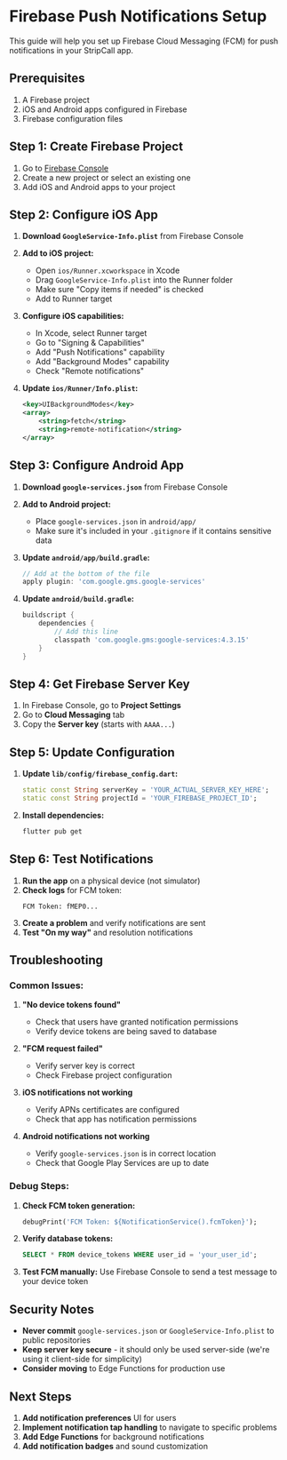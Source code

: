 # Firebase Push Notifications Setup

This guide will help you set up Firebase Cloud Messaging (FCM) for push notifications in your StripCall app.

## Prerequisites

1. A Firebase project
2. iOS and Android apps configured in Firebase
3. Firebase configuration files

## Step 1: Create Firebase Project

1. Go to [Firebase Console](https://console.firebase.google.com/)
2. Create a new project or select an existing one
3. Add iOS and Android apps to your project

## Step 2: Configure iOS App

1. **Download `GoogleService-Info.plist`** from Firebase Console
2. **Add to iOS project:**
   - Open `ios/Runner.xcworkspace` in Xcode
   - Drag `GoogleService-Info.plist` into the Runner folder
   - Make sure "Copy items if needed" is checked
   - Add to Runner target

3. **Configure iOS capabilities:**
   - In Xcode, select Runner target
   - Go to "Signing & Capabilities"
   - Add "Push Notifications" capability
   - Add "Background Modes" capability
   - Check "Remote notifications"

4. **Update `ios/Runner/Info.plist`:**
   ```xml
   <key>UIBackgroundModes</key>
   <array>
       <string>fetch</string>
       <string>remote-notification</string>
   </array>
   ```

## Step 3: Configure Android App

1. **Download `google-services.json`** from Firebase Console
2. **Add to Android project:**
   - Place `google-services.json` in `android/app/`
   - Make sure it's included in your `.gitignore` if it contains sensitive data

3. **Update `android/app/build.gradle`:**
   ```gradle
   // Add at the bottom of the file
   apply plugin: 'com.google.gms.google-services'
   ```

4. **Update `android/build.gradle`:**
   ```gradle
   buildscript {
       dependencies {
           // Add this line
           classpath 'com.google.gms:google-services:4.3.15'
       }
   }
   ```

## Step 4: Get Firebase Server Key

1. In Firebase Console, go to **Project Settings**
2. Go to **Cloud Messaging** tab
3. Copy the **Server key** (starts with `AAAA...`)

## Step 5: Update Configuration

1. **Update `lib/config/firebase_config.dart`:**
   ```dart
   static const String serverKey = 'YOUR_ACTUAL_SERVER_KEY_HERE';
   static const String projectId = 'YOUR_FIREBASE_PROJECT_ID';
   ```

2. **Install dependencies:**
   ```bash
   flutter pub get
   ```

## Step 6: Test Notifications

1. **Run the app** on a physical device (not simulator)
2. **Check logs** for FCM token:
   ```
   FCM Token: fMEP0...
   ```
3. **Create a problem** and verify notifications are sent
4. **Test "On my way"** and resolution notifications

## Troubleshooting

### Common Issues:

1. **"No device tokens found"**
   - Check that users have granted notification permissions
   - Verify device tokens are being saved to database

2. **"FCM request failed"**
   - Verify server key is correct
   - Check Firebase project configuration

3. **iOS notifications not working**
   - Verify APNs certificates are configured
   - Check that app has notification permissions

4. **Android notifications not working**
   - Verify `google-services.json` is in correct location
   - Check that Google Play Services are up to date

### Debug Steps:

1. **Check FCM token generation:**
   ```dart
   debugPrint('FCM Token: ${NotificationService().fcmToken}');
   ```

2. **Verify database tokens:**
   ```sql
   SELECT * FROM device_tokens WHERE user_id = 'your_user_id';
   ```

3. **Test FCM manually:**
   Use Firebase Console to send a test message to your device token

## Security Notes

- **Never commit** `google-services.json` or `GoogleService-Info.plist` to public repositories
- **Keep server key secure** - it should only be used server-side (we're using it client-side for simplicity)
- **Consider moving** to Edge Functions for production use

## Next Steps

1. **Add notification preferences** UI for users
2. **Implement notification tap handling** to navigate to specific problems
3. **Add Edge Functions** for background notifications
4. **Add notification badges** and sound customization 